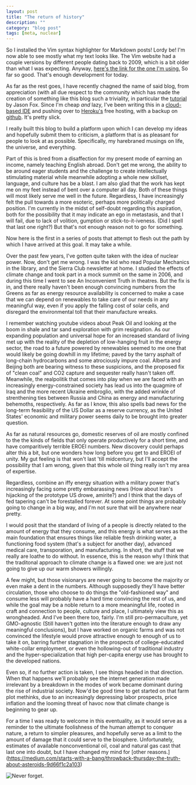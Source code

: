 ```yaml
---
layout: post
title: "The return of history"
description: ""
category: "blog post"
tags: [meta, nuclear]
---
```

So I installed the Vim syntax highlighter for Markdown posts! Lordy be! I'm now able to see mostly what my text looks like. The Vim website had a couple versions by different people dating back to 2009, which is a bit older than what I was expecting. Anyway, [here's the link for the one I'm using.](http://www.vim.org/scripts/script.php?script_id=2882) So far so good. That's enough development for today.

As far as the rest goes, I have recently chagned the name of said blog, from appreciation (with all due respect to the community which has made the creation of something like this blog such a triviality, in particular the [tutorial](www.neverstopbuilding.com/jekyll-slim-compass-blog) by Jason Fox. Since I'm cheap *and* lazy, I've been writing this in a [cloud-based IDE](https://www.nitrous.io/join/YsN1AzfsZTE?utm_source=nitrous.io&utm_medium=copypaste&utm_campaign=referral) and pushing over to [Heroku's](heroku.com) free hosting, with a backup on [github](github.com/authum). It's pretty slick. 

<!-- At this point, I have changed the name to cntmplt, following all them young whipper-snappers thinking that vowels are just too passé.  The name hopefully refelects the point of this work, which 
dips its toes into the configuration of this blog to a much greater level than Wordpress or Blogger's free tier, with the added bonus that I'm using a static site which in theory means that the thing loads faster for all you folks out there.  But that's not the true reason for all this.  -->
I really built this blog to build a platform upon which I can develop my ideas and hopefully submit them to criticism, a platform that is as pleasant for people to look at as possible. Specifically, my harebraned musings on life, the universe, and everything. 

Part of this is bred from a disaffection for my present mode of earning an income, namely teaching English abroad. Don't get me wrong, the ability to be around eager students and the challenge to create intellectually stimulating material while meanwhile adopting a whole new skillset, language, and culture has be a blast. I am also glad that the work has kept me on my feet instead of bent over a computer all day.  Both of these things will most likely serve me well in the future.  Regardless, I have increasingly felt the pull towards a more esoteric, perhaps more politically charged position. I'm currently in the midst of self-doubt regarding this aspiration, both for the possibility that it may indicate an ego in metastasis, and that I will fail, due to lack of volition, gumption or stick-to-it-iveness. (Did I spell that last one right?) But that's not enough reason not to go for something. 

Now here is the first in a series of posts that attempt to flesh out the path by which I have arrived at this goal. It may take a while.

Over the past few years, I've gotten quite taken with the idea of nuclear power. Now, don't get me wrong. I was the kid who read Popular Mechanics in the library, and the Sierra Club newsletter at home. I studied the effects of climate change and took part in a mock summit on the same in 2006, and during this time I went to see An Inconvenient Truth in theatres. But the fix is in, and there really haven't been enough convincing numbers from the Greens as far as energy resource availability is concerned to make a case that we can depend on renewables to take care of our needs in any meaningful way, even if you apply the falling cost of solar cells, and disregard the environmental toll that their manufacture wreaks. 

I remember watching youtube videos about Peak Oil and looking at the boom in shale and tar sand exploration with grim resignation. As our expanding population and universal hope for an increased standard of living met up with the reality of the depletion of low-hanging fruit in the energy sector, the road to a future powered by renewables seemed to me one that would likely be going dowhill in my lifetime; paved by the tarry asphalt of long-chain hydrocarbons and some atrociously impure coal. Alberta and Beijing both are bearing witness to these suspicions, and the proposed fix of "clean coal" and CO2 capture and sequester really hasn't taken off.  Meanwhile, the realpolitik that comes into play when we are faced with an increasingly energy-constrained society has lead us into the quagmire of Iraq and the more recent Ukraine embroglio, with the added wrinkle of strenthening ties between Russia and China as energy and manufacturing behemoths, respectively. As far as I know, this also spells bad news for the long-term feasibility of the US Dollar as a reserve currency, as the United States' economic and military power seems daily to be brought into greater question. 

 As far as natural resources go, domestic reserves of oil are mostly confined to the the kinds of fields that only operate productively for a short time, and have comparitively terrible EROEI numbers.  New discovery could perhaps alter this a bit, but one wonders how long before you get to and EROEI of unity. My gut feeling is that won't last 'till midcentury, but I'll accept the possibility that I am wrong, given that this whole oil thing really isn't my area of expertise. 

Regardless, combine an iffy energy situation with a military power that's increasingly facing some pretty embarassing news (How about Iran's hijacking of the prototype US drowe, amirite?) and I think that the days of fed tapering can't be forestalled forever. At some point things are probably going to change in a big way, and I'm not sure that will be anywhere near pretty. 

I would posit that the standard of living of a people is directly related to the amount of energy that they consume, and this energy is what serves as the main foundation that ensures things like reliable fresh drinking water, a functioning food system (that's a subject for another day), advanced medical care, transporation, and manufacturing. In short, the stuff that we really are loathe to do without. In essence, this is the reason why I think that the traditonal approach to climate change is a flawed one: we are just not going to give up our warm showers willingly. 

A few might, but those visionarys are never going to become the majority or even make a dent in the numbers. Although supposedly they'll have better circulation, those who choose to do things the "old-fashioned way" and consume less will probably have a hard time convincing the rest of us, and while the goal may be a noble return to a more meaningful life, rooted in craft and connection to people, culture and place, I ultimately view this as wrongheaded. And I've been there too, fairly. I'm still pro-permaculture, yet GMO-agnostic (Still haven't gotten into the literature enough to draw any meaningful conclusions), but I have worked on organic farms and was not convinced the lifestyle would prove attractive enough to enough of us to take it on, barring further stagnation in the prospects of college-educated white-collar employment, or even the hollowing-out of traditional industry and the hyper-specialization that high per-capita energy use has brought to the developed nations. 

Even so, if no further action is taken, I see things headed in that direction. When that happens we'll probably see the internet generation made irrelevant by a breakdown in the modes of work became dominant during the rise of industrial society. Now'd be good time to get started on that farm plot methinks, due to an increasingly depressing labor prospects, price inflation and the looming threat of havoc now that climate change is beginning to gear up. 

For a time I was ready to welcome in this eventuality, as it would serve as a reminder to the ultimate foolishness of the human attempt to conquer nature, a return to simpler pleasures, and hopefully serve as a limit to the amount of damage that it could serve to the biosphere. Unfortunately, estimates of available nonconventional oil, coal and natural gas cast that last one into doubt, but I have changed my mind for [other reasons.] (https://medium.com/starts-with-a-bang/throwback-thursday-the-truth-about-asteroids-9d66f1c2a103)

![Never forget.](http://upload.wikimedia.org/wikipedia/commons/thumb/2/24/Yucatan_chix_crater.jpg/640px-Yucatan_chix_crater.jpg "Yucatan_chix_crater.jpg")
